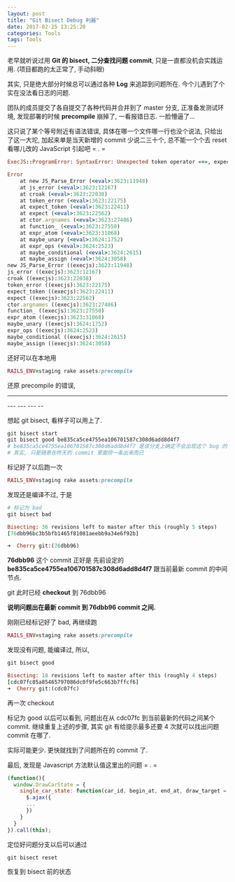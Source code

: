```yaml
---
layout: post
title: "Git Bisect Debug 利器"
date: 2017-02-25 13:25:20
categories: Tools
tags: Tools
---
```

<!--more-->


老早就听说过用 **Git 的 bisect, 二分查找问题 commit**, 只是一直都没机会实践运用. (项目都跑的太正常了, 手动斜眼)

其实, 只是绝大部分时候总可以通过各种 **Log** 来追踪到问题所在. 今个儿遇到了个实在没法看日志的问题.

团队的成员提交了各自提交了各种代码并合并到了 master 分支, 正准备发测试环境, 发现部署的时候 **precompile** 崩掉了, 一看报错日志. 一脸懵逼了...


这只说了某个等号附近有语法错误, 具体在哪一个文件哪一行也没个说法, 只给出了这一大坨, 加起来单是当天新增的 commit 少说二三十个, 总不能一个个去 reset 看哪儿改的 JavaScript 引起吧 = . =

```ruby
ExecJS::ProgramError: SyntaxError: Unexpected token operator «=», expected punc «,» (line: 58005, col: 69, pos: 2186981)

Error
    at new JS_Parse_Error (<eval>:3623:11948)
    at js_error (<eval>:3623:12167)
    at croak (<eval>:3623:22038)
    at token_error (<eval>:3623:22175)
    at expect_token (<eval>:3623:22411)
    at expect (<eval>:3623:22562)
    at ctor.argnames (<eval>:3623:27486)
    at function_ (<eval>:3623:27550)
    at expr_atom (<eval>:3623:31068)
    at maybe_unary (<eval>:3624:1752)
    at expr_ops (<eval>:3624:2523)
    at maybe_conditional (<eval>:3624:2615)
    at maybe_assign (<eval>:3624:3058)
new JS_Parse_Error ((execjs):3623:11948)
js_error ((execjs):3623:12167)
croak ((execjs):3623:22038)
token_error ((execjs):3623:22175)
expect_token ((execjs):3623:22411)
expect ((execjs):3623:22562)
ctor.argnames ((execjs):3623:27486)
function_ ((execjs):3623:27550)
expr_atom ((execjs):3623:31068)
maybe_unary ((execjs):3624:1752)
expr_ops ((execjs):3624:2523)
maybe_conditional ((execjs):3624:2615)
maybe_assign ((execjs):3624:3058)
```

还好可以在本地用

```ruby
RAILS_ENV=staging rake assets:precompile
```

还原 precompile 的错误,

---
<!--more-->---
<!--more-->---
<!--more-->---
<!--more-->--

想起 git bisect, 看样子可以用上了.

```ruby
git bisect start
git bisect good be835ca5ce4755ea106701587c308d6add8d4f7
# be835ca5ce4755ea106701587c308d6add8d4f7 是该分支上确定不会出现这个 bug 的 commit,
# 其实, 只是随意在昨天的 commit 里面捞一条出来而已
```

标记好了以后跑一次

```ruby
RAILS_ENV=staging rake assets:precompile
```

发现还是编译不过, 于是

```ruby
# 标记为 bad
git bisect bad

Bisecting: 36 revisions left to master after this (roughly 5 steps)
[76dbb96bc3b5bfb1465f81081aeebb9a34e6f92b]

➜  Cherry git:(76dbb96)
```

**76dbb96** 这个 commit 正好是 先前设定的 **be835ca5ce4755ea106701587c308d6add8d4f7** 跟当前最新 commit 的中间节点.

git 此时已经 **checkout** 到 76dbb96

**说明问题出在最新 commit 到 76dbb96 commit 之间.**

刚刚已经标记好了 bad, 再继续跑

```ruby
RAILS_ENV=staging rake assets:precompile
```

发现没有问题, 能编译过, 所以,

```ruby
git bisect good

Bisecting: 18 revisions left to master after this (roughly 4 steps)
[cdc07fc05a85465797086dc0f9fe5c663b7ffcf6]
➜  Cherry git:(cdc07fc)
```

再一次 checkout

标记为 good 以后可以看到, 问题出在从 cdc07fc 到当前最新的代码之间某个 commit. 继续重复上述的步骤, 其实 git 有给提示最多还要 4 次就可以找出问题 commit 在哪了.

实际可能更少. 更快就找到了问题所在的 commit 了.

最后, 发现是 Javascript 方法默认值这里出的问题 = . =

```javascript
(function(){
  window.DrawCarState = {
    single_car_state: function(car_id, begin_at, end_at, draw_target = '', format = 'html'){
      $.ajax({
      ...
      })
    }
  }
}).call(this);

```

定位好问题分支以后可以通过

```ruby
git bisect reset
```

恢复到 bisect 前的状态
